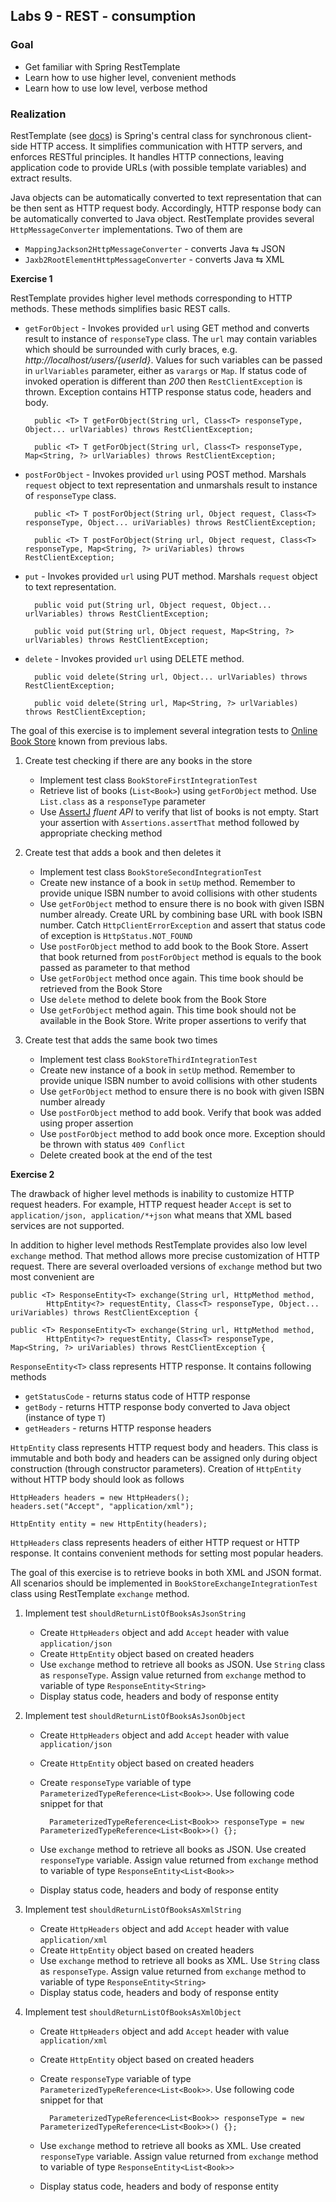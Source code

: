 ## Labs 9 - REST - consumption ##


### Goal ###
- Get familiar with Spring RestTemplate
- Learn how to use higher level, convenient methods
- Learn how to use low level, verbose method

### Realization ###

RestTemplate (see [docs](http://docs.spring.io/spring/docs/current/javadoc-api/org/springframework/web/client/RestTemplate.html)) is Spring's central class for synchronous client-side HTTP access. It simplifies communication with HTTP servers, and enforces RESTful principles. It handles HTTP connections, leaving application code to provide URLs (with possible template variables) and extract results. 


Java objects can be automatically converted to text representation that can be then sent as HTTP request body. Accordingly, HTTP response body can be automatically converted to Java object. RestTemplate provides several `HttpMessageConverter` implementations. Two of them are

- `MappingJackson2HttpMessageConverter` - converts Java ⇆ JSON
- `Jaxb2RootElementHttpMessageConverter` - converts Java ⇆ XML

**Exercise 1**

RestTemplate provides higher level methods corresponding to HTTP methods. These methods simplifies basic REST calls.

- `getForObject` - Invokes provided `url` using GET method and converts result to instance of `responseType` class. The `url` may contain variables which should be surrounded with curly braces, e.g. *http://localhost/users/{userId}*. Values for such variables can be passed in `urlVariables` parameter, either as `varargs` or `Map`. If status code of invoked operation is different than *200* then `RestClientException` is thrown. Exception contains HTTP response status code, headers and body.
 
		public <T> T getForObject(String url, Class<T> responseType, Object... urlVariables) throws RestClientException;

		public <T> T getForObject(String url, Class<T> responseType, Map<String, ?> urlVariables) throws RestClientException;

- `postForObject` - Invokes provided `url` using POST method. Marshals `request` object to text representation and unmarshals result to instance of `responseType` class.

		public <T> T postForObject(String url, Object request, Class<T> responseType, Object... uriVariables) throws RestClientException;

		public <T> T postForObject(String url, Object request, Class<T> responseType, Map<String, ?> uriVariables) throws RestClientException;

- `put` - Invokes provided `url` using PUT method. Marshals `request` object to text representation.

		public void put(String url, Object request, Object... urlVariables) throws RestClientException;

		public void put(String url, Object request, Map<String, ?> urlVariables) throws RestClientException;

- `delete` - Invokes provided `url` using DELETE method.

		public void delete(String url, Object... urlVariables) throws RestClientException;

		public void delete(String url, Map<String, ?> urlVariables) throws RestClientException;

The goal of this exercise is to implement several integration tests to [Online Book Store](http://bsodzik.herokuapp.com/books) known from previous labs.

1. Create test checking if there are any books in the store
	- Implement test class `BookStoreFirstIntegrationTest`
	- Retrieve list of books (`List<Book>`) using `getForObject` method. Use `List.class` as a `responseType` parameter
	- Use [AssertJ](http://joel-costigliola.github.io/assertj/) *fluent API* to verify that list of books is not empty. Start your assertion with `Assertions.assertThat` method followed by appropriate checking method 


2. Create test that adds a book and then deletes it
	- Implement test class `BookStoreSecondIntegrationTest`
	- Create new instance of a book in `setUp` method. Remember to provide unique ISBN number to avoid collisions with other students
	- Use `getForObject` method to ensure there is no book with given ISBN number already. Create URL by combining base URL with book ISBN number. Catch `HttpClientErrorException` and assert that status code of exception is `HttpStatus.NOT_FOUND`
	- Use `postForObject` method to add book to the Book Store. Assert that book returned from `postForObject` method is equals to the book passed as parameter to that method
	- Use `getForObject` method once again. This time book should be retrieved from the Book Store
	- Use `delete` method to delete book from the Book Store
	- Use `getForObject` method again. This time book should not be available in the Book Store. Write proper assertions to verify that


3. Create test that adds the same book two times
	- Implement test class `BookStoreThirdIntegrationTest`
	- Create new instance of a book in `setUp` method. Remember to provide unique ISBN number to avoid collisions with other students
	- Use `getForObject` method to ensure there is no book with given ISBN number already
	- Use `postForObject` method to add book. Verify that book was added using proper assertion
	- Use `postForObject` method to add book once more. Exception should be thrown with status `409 Conflict`
	- Delete created book at the end of the test

**Exercise 2**

The drawback of higher level methods is inability to customize HTTP request headers. For example, HTTP request header `Accept` is set to `application/json, application/*+json` what means that XML based services are not supported.

In addition to higher level methods RestTemplate provides also low level `exchange` method. That method allows more precise customization of HTTP request. There are several overloaded versions of `exchange` method but two most convenient are

	public <T> ResponseEntity<T> exchange(String url, HttpMethod method,
			HttpEntity<?> requestEntity, Class<T> responseType, Object... uriVariables) throws RestClientException {

	public <T> ResponseEntity<T> exchange(String url, HttpMethod method,
			HttpEntity<?> requestEntity, Class<T> responseType, Map<String, ?> uriVariables) throws RestClientException {

`ResponseEntity<T>` class represents HTTP response. It contains following methods

- `getStatusCode` - returns status code of HTTP response
- `getBody` - returns HTTP response body converted to Java object (instance of type `T`)
- `getHeaders` - returns HTTP response headers

`HttpEntity` class represents HTTP request body and headers. This class is immutable and both body and headers can be assigned only during object construction (through constructor parameters). Creation of `HttpEntity` without HTTP body should look as follows

	HttpHeaders headers = new HttpHeaders();
	headers.set("Accept", "application/xml");

	HttpEntity entity = new HttpEntity(headers);

`HttpHeaders` class represents headers of either HTTP request or HTTP response. It contains convenient methods for setting most popular headers.


The goal of this exercise is to retrieve books in both XML and JSON format. All scenarios should be implemented in `BookStoreExchangeIntegrationTest` class using RestTemplate `exchange` method.

1. Implement test `shouldReturnListOfBooksAsJsonString`
	- Create `HttpHeaders` object and add `Accept` header with value `application/json`
	- Create `HttpEntity` object based on created headers
	- Use `exchange` method to retrieve all books as JSON. Use `String` class as `responseType`. Assign value returned from `exchange` method to variable of type `ResponseEntity<String>`
	- Display status code, headers and body of response entity

2. Implement test `shouldReturnListOfBooksAsJsonObject`
	- Create `HttpHeaders` object and add `Accept` header with value `application/json`
	- Create `HttpEntity` object based on created headers
	- Create `responseType` variable of type `ParameterizedTypeReference<List<Book>>`. Use following code snippet for that
			
			ParameterizedTypeReference<List<Book>> responseType = new ParameterizedTypeReference<List<Book>>() {};

	- Use `exchange` method to retrieve all books as JSON. Use created `responseType` variable. Assign value returned from `exchange` method to variable of type `ResponseEntity<List<Book>>`
	- Display status code, headers and body of response entity

3. Implement test `shouldReturnListOfBooksAsXmlString`
	- Create `HttpHeaders` object and add `Accept` header with value `application/xml`
	- Create `HttpEntity` object based on created headers
	- Use `exchange` method to retrieve all books as XML. Use `String` class as `responseType`. Assign value returned from `exchange` method to variable of type `ResponseEntity<String>`
	- Display status code, headers and body of response entity

4. Implement test `shouldReturnListOfBooksAsXmlObject`
	- Create `HttpHeaders` object and add `Accept` header with value `application/xml`
	- Create `HttpEntity` object based on created headers
	- Create `responseType` variable of type `ParameterizedTypeReference<List<Book>>`. Use following code snippet for that
			
			ParameterizedTypeReference<List<Book>> responseType = new ParameterizedTypeReference<List<Book>>() {};

	- Use `exchange` method to retrieve all books as XML. Use created `responseType` variable. Assign value returned from `exchange` method to variable of type `ResponseEntity<List<Book>>`
	- Display status code, headers and body of response entity

